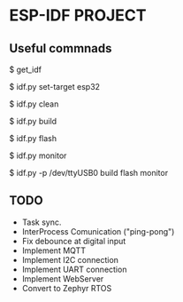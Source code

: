# ESP-IDF PROJECT

## Useful commnads

$ get_idf

$ idf.py set-target esp32

$ idf.py clean

$ idf.py build

$ idf.py flash

$ idf.py monitor

$ idf.py -p /dev/ttyUSB0 build flash monitor

## TODO

- Task sync.
- InterProcess Comunication ("ping-pong")
- Fix debounce at digital input
- Implement MQTT
- Implement I2C connection
- Implement UART connection
- Implement WebServer
- Convert to Zephyr RTOS

